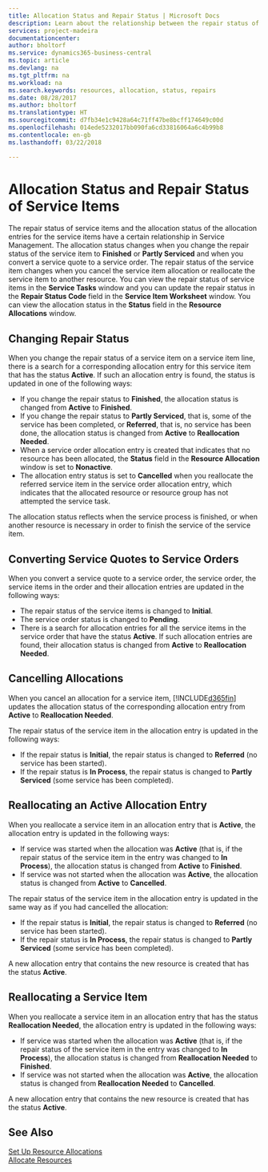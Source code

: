 ```yaml
---
title: Allocation Status and Repair Status | Microsoft Docs
description: Learn about the relationship between the repair status of service items and the allocation status of the allocation entries for them.
services: project-madeira
documentationcenter: 
author: bholtorf
ms.service: dynamics365-business-central
ms.topic: article
ms.devlang: na
ms.tgt_pltfrm: na
ms.workload: na
ms.search.keywords: resources, allocation, status, repairs
ms.date: 08/28/2017
ms.author: bholtorf
ms.translationtype: HT
ms.sourcegitcommit: d7fb34e1c9428a64c71ff47be8bcff174649c00d
ms.openlocfilehash: 014ede5232017bb090fa6cd33816064a6c4b99b8
ms.contentlocale: en-gb
ms.lasthandoff: 03/22/2018

---
```

# <a name="allocation-status-and-repair-status-of-service-items"></a>Allocation Status and Repair Status of Service Items
The repair status of service items and the allocation status of the allocation entries for the service items have a certain relationship in Service Management. The allocation status changes when you change the repair status of the service item to **Finished** or **Partly Serviced** and when you convert a service quote to a service order. The repair status of the service item changes when you cancel the service item allocation or reallocate the service item to another resource. You can view the repair status of service items in the **Service Tasks** window and you can update the repair status in the **Repair Status Code** field in the **Service Item Worksheet** window. You can view the allocation status in the **Status** field in the **Resource Allocations** window.  
  
## <a name="changing-repair-status"></a>Changing Repair Status  
When you change the repair status of a service item on a service item line, there is a search for a corresponding allocation entry for this service item that has the status **Active**. If such an allocation entry is found, the status is updated in one of the following ways:  
  
* If you change the repair status to **Finished**, the allocation status is changed from **Active** to **Finished**.  
* If you change the repair status to **Partly Serviced**, that is, some of the service has been completed, or **Referred**, that is, no service has been done, the allocation status is changed from **Active** to **Reallocation Needed**.  
* When a service order allocation entry is created that indicates that no resource has been allocated, the **Status** field in the **Resource Allocation** window is set to **Nonactive**.  
* The allocation entry status is set to **Cancelled** when you reallocate the referred service item in the service order allocation entry, which indicates that the allocated resource or resource group has not attempted the service task.  
  
The allocation status reflects when the service process is finished, or when another resource is necessary in order to finish the service of the service item.  
  
## <a name="converting-service-quotes-to-service-orders"></a>Converting Service Quotes to Service Orders  
When you convert a service quote to a service order, the service order, the service items in the order and their allocation entries are updated in the following ways:  
  
* The repair status of the service items is changed to **Initial**.  
* The service order status is changed to **Pending**.  
* There is a search for allocation entries for all the service items in the service order that have the status **Active**. If such allocation entries are found, their allocation status is changed from **Active** to **Reallocation Needed**.  
  
## <a name="canceling-allocations"></a>Cancelling Allocations  
When you cancel an allocation for a service item, [!INCLUDE[d365fin](includes/d365fin_md.md)] updates the allocation status of the corresponding allocation entry from **Active** to **Reallocation Needed**.

The repair status of the service item in the allocation entry is updated in the following ways:  
  
* If the repair status is **Initial**, the repair status is changed to **Referred** (no service has been started).  
* If the repair status is **In Process**, the repair status is changed to **Partly Serviced** (some service has been completed).  
  
## <a name="reallocating-an-active-allocation-entry"></a>Reallocating an Active Allocation Entry  
When you reallocate a service item in an allocation entry that is **Active**, the allocation entry is updated in the following ways:  
  
* If service was started when the allocation was **Active** (that is, if the repair status of the service item in the entry was changed to **In Process**), the allocation status is changed from **Active** to **Finished**.  
* If service was not started when the allocation was **Active**, the allocation status is changed from **Active** to **Cancelled**.  
  
The repair status of the service item in the allocation entry is updated in the same way as if you had cancelled the allocation:  
  
* If the repair status is **Initial**, the repair status is changed to **Referred** (no service has been started).  
* If the repair status is **In Process**, the repair status is changed to **Partly Serviced** (some service has been completed).  
  
A new allocation entry that contains the new resource is created that has the status **Active**.  
  
## <a name="reallocating-a-service-item"></a>Reallocating a Service Item  
When you reallocate a service item in an allocation entry that has the status **Reallocation Needed**, the allocation entry is updated in the following ways:  
  
* If service was started when the allocation was **Active** (that is, if the repair status of the service item in the entry was changed to **In Process**), the allocation status is changed from **Reallocation Needed** to **Finished**.  
* If service was not started when the allocation was **Active**, the allocation status is changed from **Reallocation Needed** to **Cancelled**.  
  
A new allocation entry that contains the new resource is created that has the status **Active**.  
  
## <a name="see-also"></a>See Also  
[Set Up Resource Allocations](service-how-setup-resource-allocation.md)  
[Allocate Resources](service-how-to-allocate-resources.md)  


